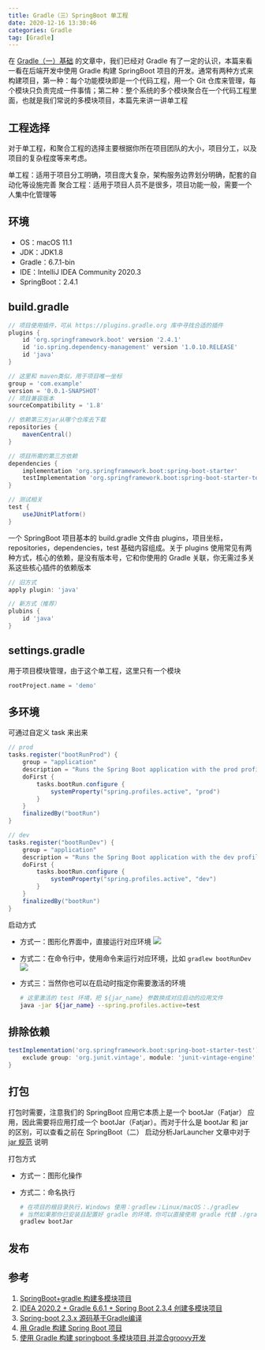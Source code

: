 ```yaml
---
title: Gradle（三）SpringBoot 单工程
date: 2020-12-16 13:30:46
categories: Gradle
tag: [Gradle]
---
```


在 [Gradle（一）基础](https://incoder.org/2020/12/10/gradle1/) 的文章中，我们已经对 Gradle 有了一定的认识，本篇来看一看在后端开发中使用 Gradle 构建 SpringBoot 项目的开发。通常有两种方式来构建项目，第一种：每个功能模块即是一个代码工程，用一个 Git 仓库来管理，每个模块只负责完成一件事情；第二种：整个系统的多个模块聚合在一个代码工程里面，也就是我们常说的多模块项目，本篇先来讲一讲单工程

<!-- more -->

## 工程选择

对于单工程，和聚合工程的选择主要根据你所在项目团队的大小，项目分工，以及项目的复杂程度等来考虑。

单工程：适用于项目分工明确，项目庞大复杂，架构服务边界划分明确，配套的自动化等设施完善
聚合工程：适用于项目人员不是很多，项目功能一般，需要一个人集中化管理等

## 环境

* OS：macOS 11.1
* JDK：JDK1.8
* Gradle：6.7.1-bin
* IDE：IntelliJ IDEA Community 2020.3
* SpringBoot：2.4.1

## build.gradle

```groovy
// 项目使用插件，可从 https://plugins.gradle.org 库中寻找合适的插件
plugins {
    id 'org.springframework.boot' version '2.4.1'
    id 'io.spring.dependency-management' version '1.0.10.RELEASE'
    id 'java'
}

// 这里和 maven类似，用于项目唯一坐标
group = 'com.example'
version = '0.0.1-SNAPSHOT'
// 项目兼容版本
sourceCompatibility = '1.8'

// 依赖第三方jar从哪个仓库去下载
repositories {
    mavenCentral()
}

// 项目所需的第三方依赖
dependencies {
    implementation 'org.springframework.boot:spring-boot-starter'
    testImplementation 'org.springframework.boot:spring-boot-starter-test'
}

// 测试相关
test {
    useJUnitPlatform()
}
```

一个 SpringBoot 项目基本的 build.gradle 文件由 plugins，项目坐标，repositories，dependencies，test 基础内容组成。关于 plugins 使用常见有两种方式，核心的依赖，是没有版本号，它和你使用的 Gradle 关联，你无需过多关系这些核心插件的依赖版本

```groovy
// 旧方式
apply plugin: 'java'

// 新方式（推荐）
plubins {
    id 'java'
}
```

## settings.gradle

用于项目模块管理，由于这个单工程，这里只有一个模块

```groovy
rootProject.name = 'demo'
```

## 多环境

可通过自定义 task 来出来

```groovy
// prod
tasks.register("bootRunProd") {
    group = "application"
    description = "Runs the Spring Boot application with the prod profile"
    doFirst {
        tasks.bootRun.configure {
            systemProperty("spring.profiles.active", "prod")
        }
    }
    finalizedBy("bootRun")
}

// dev
tasks.register("bootRunDev") {
    group = "application"
    description = "Runs the Spring Boot application with the dev profile"
    doFirst {
        tasks.bootRun.configure {
            systemProperty("spring.profiles.active", "dev")
        }
    }
    finalizedBy("bootRun")
}
```

启动方式

* 方式一：图形化界面中，直接运行对应环境
  ![](https://res.cloudinary.com/incoder/image/upload/v1609691501/blog/gradle-task-gui.png)
* 方式二：在命令行中，使用命令来运行对应环境，比如 `gradlew bootRunDev`
  ![](https://res.cloudinary.com/incoder/image/upload/v1609691543/blog/gradle-task-terminal.png)

* 方式三：当然你也可以在启动时指定你需要激活的环境
  ```bash
  # 这里激活的 test 环境，把 ${jar_name} 参数换成对应启动的应用文件
  java -jar ${jar_name} --spring.profiles.active=test
  ```

## 排除依赖

```groovy
testImplementation('org.springframework.boot:spring-boot-starter-test') {
    exclude group: 'org.junit.vintage', module: 'junit-vintage-engine'
}
```

## 打包

打包时需要，注意我们的 SpringBoot 应用它本质上是一个 bootJar（Fatjar） 应用，因此需要将应用打成一个 bootJar（Fatjar）。而对于什么是 bootJar 和 jar 的区别，可以查看之前在 SpringBoot（二） 启动分析JarLauncher 文章中对于 [jar 规范](https://incoder.org/2019/07/05/springboot2/#jar%E8%A7%84%E8%8C%83) 说明

打包方式

* 方式一：图形化操作

* 方式二：命名执行
  ```bash
  # 在项目的根目录执行，Windows 使用：gradlew；Linux/macOS：./gradlew
  # 当然如果那你已安装且配置好 gradle 的环境，你可以直接使用 gradle 代替 ./gradlew 的相关命令
  gradlew bootJar
  ```

## 发布



## 参考

1. [SpringBoot+gradle 构建多模块项目](https://blog.csdn.net/formularoom/article/details/70354562)
2. [IDEA 2020.2 + Gradle 6.6.1 + Spring Boot 2.3.4 创建多模块项目](https://blog.csdn.net/zh452647457/article/details/108844078)
3. [Spring-boot 2.3.x 源码基于Gradle编译](https://blog.csdn.net/buhuiguowang/article/details/110700585)
4. [用 Gradle 构建 Spring Boot 项目](https://www.cnblogs.com/davenkin/p/gradle-spring-boot.html)
5. [使用 Gradle 构建 springboot 多模块项目,并混合groovy开发](https://www.cnblogs.com/houzheng/p/11024865.html)